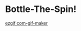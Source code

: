 # Bottle-The-Spin!

[ezgif com-gif-maker](https://user-images.githubusercontent.com/97940574/178454761-48f378cb-d8d8-4101-914f-93b0168d5c7b.gif)
